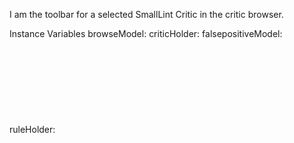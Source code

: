 I am the toolbar for a selected SmallLint Critic in the critic browser.


Instance Variables
	browseModel:		<Object>
	criticHolder:		<Object>
	falsepositiveModel:		<Object>
	ruleHolder:		<Object>
	transformModel:		<Object>

browseModel
	- xxxxx

criticHolder
	- xxxxx

falsepositiveModel
	- xxxxx

ruleHolder
	- xxxxx

transformModel
	- xxxxx
